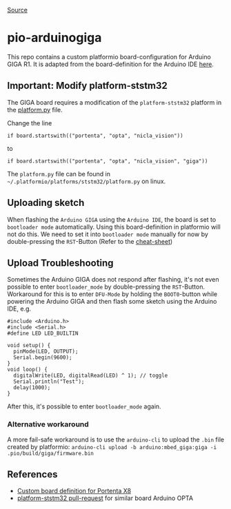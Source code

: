 [Source](https://github.com/Haschtl/pio-arduinogiga)

# pio-arduinogiga

This repo contains a custom platformio board-configuration for Arduino GIGA R1. 
It is adapted from the board-definition  for the Arduino IDE [here](https://github.com/arduino/ArduinoCore-mbed/blob/main/boards.txt).

## Important: Modify platform-ststm32

The GIGA board requires a modification of the `platform-ststm32` platform in the [platform.py](https://github.com/platformio/platform-ststm32/blob/develop/platform.py) file.

Change the line 
```
if board.startswith(("portenta", "opta", "nicla_vision"))
```

to 

```
if board.startswith(("portenta", "opta", "nicla_vision", "giga"))
```

The `platform.py` file can be found in `~/.platformio/platforms/ststm32/platform.py` on linux.

## Uploading sketch

When flashing the `Arduino GIGA` using the `Arduino IDE`, the board is set to `bootloader mode` automatically. Using this board-definition in platformio will not do this. We need to set it into `bootloader mode` manually for now by double-pressing the `RST`-Button (Refer to the [cheat-sheet](https://docs.arduino.cc/tutorials/giga-r1-wifi/cheat-sheet#mbed-os))

## Upload Troubleshooting

Sometimes the Arduino GIGA does not respond after flashing, it's not even possible to enter `bootloader_mode` by double-pressing the `RST`-Button. Workaround for this is to enter `DFU-Mode` by holding the `BOOT0`-button while powering the Arduino GIGA and then flash some sketch using the Arduino IDE, e.g. 

```
#include <Arduino.h>
#include <Serial.h>
#define LED LED_BUILTIN

void setup() {
  pinMode(LED, OUTPUT);
  Serial.begin(9600);
}
void loop() {
  digitalWrite(LED, digitalRead(LED) ^ 1); // toggle
  Serial.println("Test");
  delay(1000);
}
```

After this, it's possible to enter `bootloader_mode` again.

### Alternative workaround

A more fail-safe workaround is to use the `arduino-cli` to upload the `.bin` file created by platformio: `arduino-cli upload -b arduino:mbed_giga:giga -i .pio/build/giga/firmware.bin`

## References

- [Custom board definition for Portenta X8](https://github.com/maxgerhardt/pio-portentax8/tree/main)
- [platform-ststm32 pull-request](https://github.com/platformio/platform-ststm32/pull/678/files) for similar board Arduino OPTA

